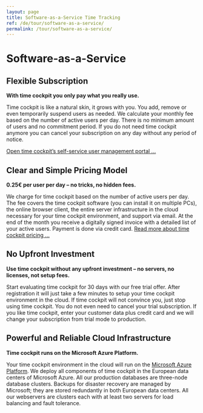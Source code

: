 ```yaml
---
layout: page
title: Software-as-a-Service Time Tracking
ref: /de/tour/software-as-a-service/
permalink: /tour/software-as-a-service/
---
```


<h1>Software-as-a-Service
		</h1><div class="tour">
  <div class="row">
    <div class="col-sm-12 col-md-6">
      <h2>Flexible Subscription
				</h2>
      <p>
        <strong>With time cockpit you only pay what you really use.</strong>
      </p>
      <p>Time cockpit is like a natural skin, it grows with you. You add, remove or even temporarily suspend users as needed. We calculate your monthly fee based on the number of active users per day. There is no minimum amount of users and no commitment period. If you do not need time cockpit anymore you can cancel your subscription on any day without any period of notice.
				</p>
      <p>
        <a href="{{site.baseurl}}/account/overview/">Open time cockpit’s self-service user management portal ...</a>
      </p>
    </div>
    <div class="col-sm-12 col-md-6">
      <function name="Composite.Media.ImageGallery.Slimbox2">
        <param name="MediaImage" value="MediaArchive:1f7730ad-9f3c-4100-a954-5456633371d2" />
        <param name="GroupName" value=" page" />
      </function>
    </div>
  </div>
  <div class="row">
    <div class="col-sm-12 col-md-6">
      <h2>Clear and Simple Pricing Model
				</h2>
      <p>
        <strong>0.25€ per user per day – no tricks, no hidden fees.</strong>
      </p>
      <p>We charge for time cockpit based on the number of active users per day. The fee covers the time cockpit software (you can install it on multiple PCs), the online browser client, the entire server infrastructure in the cloud necessary for your time cockpit environment, and support via email. At the end of the month you receive a digitally signed invoice with a detailed list of your active users. Payment is done via credit card. <a href="{{site.baseurl}}/pricing/pricing/">Read more about time cockpit pricing ...</a></p>
    </div>
    <div class="col-sm-12 col-md-6">
      <function name="Composite.Media.ImageGallery.Slimbox2">
        <param name="MediaImage" value="MediaArchive:18055c3e-40af-4b7a-8ba6-5de9247a06f7" />
        <param name="GroupName" value=" page" />
      </function>
    </div>
  </div>
  <div class="row">
    <div class="col-sm-12">
      <h2>No Upfront Investment
				</h2>
      <p>
        <strong>Use time cockpit without any upfront investment – no servers, no licenses, not setup fees.</strong>
      </p>
      <p>Start evaluating time cockpit for 30 days with our free trial offer. After registration it will just take a few minutes to setup your time cockpit environment in the cloud. If time cockpit will not convince you, just stop using time cockpit. You do not even need to cancel your trial subscription. If you like time cockpit, enter your customer data plus credit card and we will change your subscription from trial mode to production.
				</p>
    </div>
  </div>
  <div class="row">
    <div class="col-sm-12">
      <h2>Powerful and Reliable Cloud Infrastructure
				</h2>
      <p>
        <strong>Time cockpit runs on the Microsoft Azure Platform.</strong>
      </p>
      <p>Your time cockpit environment in the cloud will run on the <a href="http://azure.microsoft.com/" target="_blank">Microsoft Azure Platform</a>. We deploy all components of time cockpit in the European data centers of Microsoft Azure. All our production databases are three-node database clusters. Backups for disaster recovery are managed by Microsoft; they are stored redundantly in both European data centers. All our webservers are clusters each with at least two servers for load balancing and fault tolerance. 
				</p>
    </div>
  </div>
</div>